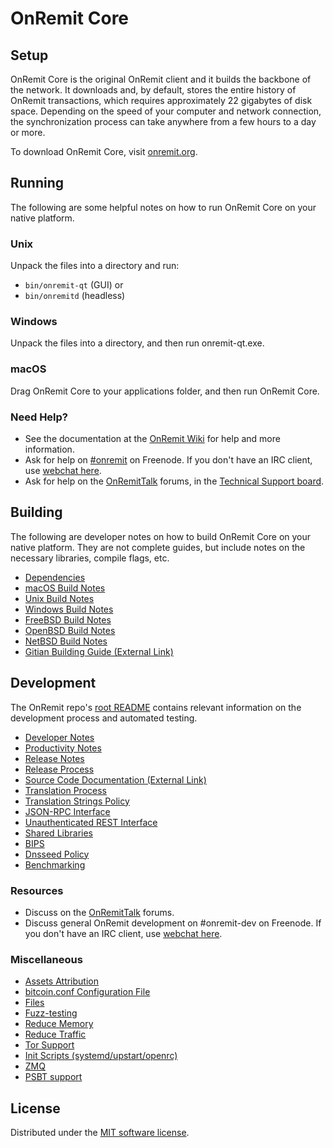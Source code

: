 OnRemit Core
=============

Setup
---------------------
OnRemit Core is the original OnRemit client and it builds the backbone of the network. It downloads and, by default, stores the entire history of OnRemit transactions, which requires approximately 22 gigabytes of disk space. Depending on the speed of your computer and network connection, the synchronization process can take anywhere from a few hours to a day or more.

To download OnRemit Core, visit [onremit.org](https://onremit.org/).

Running
---------------------
The following are some helpful notes on how to run OnRemit Core on your native platform.

### Unix

Unpack the files into a directory and run:

- `bin/onremit-qt` (GUI) or
- `bin/onremitd` (headless)

### Windows

Unpack the files into a directory, and then run onremit-qt.exe.

### macOS

Drag OnRemit Core to your applications folder, and then run OnRemit Core.

### Need Help?

* See the documentation at the [OnRemit Wiki](https://onremit.info/) for help and more information.
* Ask for help on [#onremit](https://webchat.freenode.net/#onremit) on Freenode. If you don't have an IRC client, use [webchat here](https://webchat.freenode.net/#onremit).
* Ask for help on the [OnRemitTalk](https://onremittalk.io/) forums, in the [Technical Support board](https://onremittalk.io/c/technical-support).

Building
---------------------
The following are developer notes on how to build OnRemit Core on your native platform. They are not complete guides, but include notes on the necessary libraries, compile flags, etc.

- [Dependencies](dependencies.md)
- [macOS Build Notes](build-osx.md)
- [Unix Build Notes](build-unix.md)
- [Windows Build Notes](build-windows.md)
- [FreeBSD Build Notes](build-freebsd.md)
- [OpenBSD Build Notes](build-openbsd.md)
- [NetBSD Build Notes](build-netbsd.md)
- [Gitian Building Guide (External Link)](https://github.com/bitcoin-core/docs/blob/master/gitian-building.md)

Development
---------------------
The OnRemit repo's [root README](/README.md) contains relevant information on the development process and automated testing.

- [Developer Notes](developer-notes.md)
- [Productivity Notes](productivity.md)
- [Release Notes](release-notes.md)
- [Release Process](release-process.md)
- [Source Code Documentation (External Link)](https://doxygen.bitcoincore.org/)
- [Translation Process](translation_process.md)
- [Translation Strings Policy](translation_strings_policy.md)
- [JSON-RPC Interface](JSON-RPC-interface.md)
- [Unauthenticated REST Interface](REST-interface.md)
- [Shared Libraries](shared-libraries.md)
- [BIPS](bips.md)
- [Dnsseed Policy](dnsseed-policy.md)
- [Benchmarking](benchmarking.md)

### Resources
* Discuss on the [OnRemitTalk](https://onremittalk.io/) forums.
* Discuss general OnRemit development on #onremit-dev on Freenode. If you don't have an IRC client, use [webchat here](https://webchat.freenode.net/#onremit-dev).

### Miscellaneous
- [Assets Attribution](assets-attribution.md)
- [bitcoin.conf Configuration File](bitcoin-conf.md)
- [Files](files.md)
- [Fuzz-testing](fuzzing.md)
- [Reduce Memory](reduce-memory.md)
- [Reduce Traffic](reduce-traffic.md)
- [Tor Support](tor.md)
- [Init Scripts (systemd/upstart/openrc)](init.md)
- [ZMQ](zmq.md)
- [PSBT support](psbt.md)

License
---------------------
Distributed under the [MIT software license](/COPYING).
